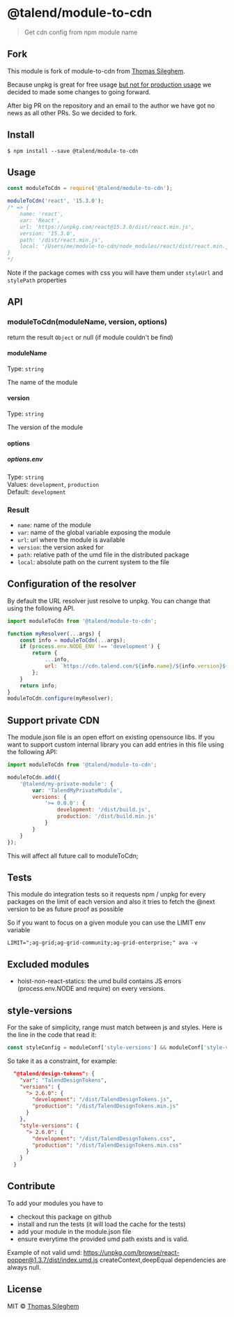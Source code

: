# @talend/module-to-cdn

> Get cdn config from npm module name

## Fork

This module is fork of module-to-cdn from [Thomas Sileghem](http://mastilver.com).

Because unpkg is great for free usage [but not for production usage](https://kentcdodds.com/blog/unpkg-an-open-source-cdn-for-npm) we decided to made some changes to going forward.

After big PR on the repository and an email to the author we have got no news as all other PRs. So we decided to fork.

## Install

```
$ npm install --save @talend/module-to-cdn
```

## Usage

```js
const moduleToCdn = require('@talend/module-to-cdn');

moduleToCdn('react', '15.3.0');
/* => {
    name: 'react',
    var: 'React',
    url: 'https://unpkg.com/react@15.3.0/dist/react.min.js',
    version: '15.3.0',
    path: '/dist/react.min.js',
    local: '/Users/me/module-to-cdn/node_modules/react/dist/react.min.js'
}
*/
```

Note if the package comes with css you will have them under `styleUrl` and `stylePath` properties

## API

### moduleToCdn(moduleName, version, options)

return the result `Object` or null (if module couldn't be find)

#### moduleName

Type: `string`

The name of the module

#### version

Type: `string`

The version of the module

#### options

##### options.env

Type: `string`<br>
Values: `development`, `production`<br>
Default: `development`

### Result

-   `name`: name of the module
-   `var`: name of the global variable exposing the module
-   `url`: url where the module is available
-   `version`: the version asked for
-   `path`: relative path of the umd file in the distributed package
-   `local`: absolute path on the current system to the file

## Configuration of the resolver

By default the URL resolver just resolve to unpkg.
You can change that using the following API.

```javascript
import moduleToCdn from '@talend/module-to-cdn';

function myResolver(...args) {
    const info = moduleToCdn(...args);
    if (process.env.NODE_ENV !== 'development') {
        return {
            ...info,
            url: `https://cdn.talend.com/${info.name}/${info.version}${info.path}`
        };
    }
    return info;
}
moduleToCdn.configure(myResolver);
```

## Support private CDN

The module.json file is an open effort on existing opensource libs. If you want to support custom internal library you can add entries in this file using the following API:

```javascript
import moduleToCdn from '@talend/module-to-cdn';

moduleToCdn.add({
    '@talend/my-private-module': {
        var: 'TalendMyPrivateModule',
        versions: {
            '>= 0.0.0': {
                development: '/dist/build.js',
                production: '/dist/build.min.js'
            }
        }
    }
});
```

This will affect all future call to moduleToCdn;

## Tests

This module do integration tests so it requests npm / unpkg for every packages on the limit of each version and also it tries to fetch the @next version to be as future proof as possible

So if you want to focus on a given module you can use the LIMIT env variable

```
LIMIT=";ag-grid;ag-grid-community;ag-grid-enterprise;" ava -v
```

## Excluded modules

-   hoist-non-react-statics: the umd build contains JS errors (process.env.NODE and require) on every versions.

## style-versions

For the sake of simplicity, range must match between js and styles.
Here is the line in the code that read it:

```javascript
const styleConfig = moduleConf['style-versions'] && moduleConf['style-versions'][range];
```

So take it as a constraint, for example:

```json
  "@talend/design-tokens": {
    "var": "TalendDesignTokens",
    "versions": {
      "> 2.6.0": {
        "development": "/dist/TalendDesignTokens.js",
        "production": "/dist/TalendDesignTokens.min.js"
      }
    },
    "style-versions": {
      "> 2.6.0": {
        "development": "/dist/TalendDesignTokens.css",
        "production": "/dist/TalendDesignTokens.min.css"
      }
    }
  }
```

## Contribute

To add your modules you have to

-   checkout this package on github
-   install and run the tests (it will load the cache for the tests)
-   add your module in the module.json file
-   ensure everytime the provided umd path exists and is valid.

Example of not valid umd: https://unpkg.com/browse/react-popper@1.3.7/dist/index.umd.js
createContext,deepEqual dependencies are always null.

## License

MIT © [Thomas Sileghem](http://mastilver.com)

